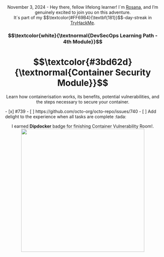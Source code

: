 <p align="center">November 3, 2024  - Hey there, fellow lifelong learner! I´m <a href="https://www.linkedin.com/in/rosanafssantos/">Rosana</a>, and I’m genuinely excited to join you on this adventure.<br>
It´s part of my $$\textcolor{#FF69B4}{\textbf{181}}$$-day-streak in  <a href="https://tryhackme.com/r/p/Rosana">TryHackMe</a>.</p>

<h3 align="center"> $$\textcolor{white}{\textnormal{DevSecOps Learning Path - 4th Module}}$$ </h3>
<h1 align="center"> $$\textcolor{#3bd62d}{\textnormal{Container Security Module}}$$ </h1>

<p align="center">Learn how containerisation works, its benefits, potential vulnerabilities, and the steps necessary to secure your container.</p>
- [x] #739
- [ ] https://github.com/octo-org/octo-repo/issues/740
- [ ] Add delight to the experience when all tasks are complete :tada:

<p align="center">I earned <strong>Dipdocker</strong> badge for finishing Container Vulnerability Room!.
                 <img height="400x" src="https://github.com/user-attachments/assets/7a48ac4c-1cc5-4720-bc5a-383b7805f04a"></p>

